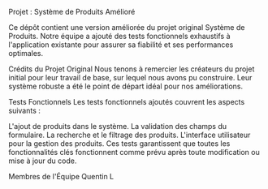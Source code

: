 Projet : Système de Produits Amélioré

Ce dépôt contient une version améliorée du projet original Système de Produits. Notre équipe a ajouté des tests fonctionnels exhaustifs à l'application existante pour assurer sa fiabilité et ses performances optimales.

Crédits du Projet Original
Nous tenons à remercier les créateurs du projet initial pour leur travail de base, sur lequel nous avons pu construire. Leur système robuste a été le point de départ idéal pour nos améliorations.

Tests Fonctionnels
Les tests fonctionnels ajoutés couvrent les aspects suivants :

L'ajout de produits dans le système.
La validation des champs du formulaire.
La recherche et le filtrage des produits.
L'interface utilisateur pour la gestion des produits.
Ces tests garantissent que toutes les fonctionnalités clés fonctionnent comme prévu après toute modification ou mise à jour du code.

Membres de l'Équipe
Quentin L